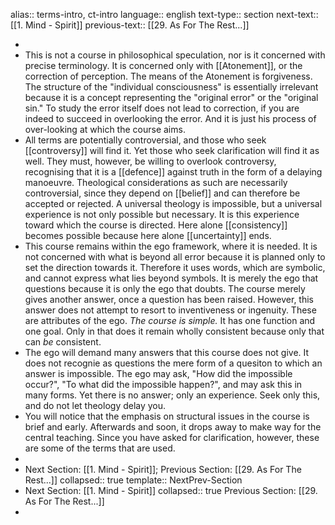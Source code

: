 alias:: terms-intro, ct-intro
language:: english
text-type:: section
next-text:: [[1. Mind - Spirit]]
previous-text:: [[29. As For The Rest...]]

-
- This is not a course in philosophical speculation, nor is it concerned with precise terminology. It is concerned only with [[Atonement]], or the correction of perception. The means of the Atonement is forgiveness. The structure of the "individual consciousness" is essentially irrelevant because it is a concept representing the "original error" or the "original sin." To study the error itself does not lead to correction, if you are indeed to succeed in overlooking the error. And it is just his process of over-looking at which the course aims.
- All terms are potentially controversial, and those who seek [[controversy]] will find it. Yet those who seek clarification will find it as well. They must, however, be willing to overlook controversy, recognising that it is a [[defence]] against truth in the form of a delaying manoeuvre. Theological considerations as such are necessarily controversial, since they depend on [[belief]] and can therefore be accepted or rejected. A universal theology is impossible, but a universal experience is not only possible but necessary. It is this experience toward which the course is directed. Here alone [[consistency]] becomes possible because here alone [[uncertainty]] ends.
- This course remains within the ego framework, where it is needed. It is not concerned with what is beyond all error because it is planned only to set the direction towards it. Therefore it uses words, which are symbolic, and cannot express what lies beyond symbols. It is merely the ego that questions because it is only the ego that doubts. The course merely gives another answer, once a question has been raised. However, this answer does not attempt to resort to inventiveness or ingenuity. These are attributes of the ego. _The course is simple._ It has one function and one goal. Only in that does it remain wholly consistent because only that can _be_ consistent.
- The ego will demand many answers that this course does not give. It does not recognie as questions the mere form of a quesiton to which an answer is impossible. The ego may ask, "How did the impossible occur?", "To what did the impossible happen?", and may ask this in many forms. Yet there is no answer; only an experience. Seek only this, and do not let theology delay you.
- You will notice that the emphasis on structural issues in the course is brief and early. Afterwards and soon, it drops away to make way for the central teaching. Since you have asked for clarification, however, these are some of the terms that are used.
-
- Next Section: [[1. Mind - Spirit]]; Previous Section: [[29. As For The Rest...]] 
  collapsed:: true
  template:: NextPrev-Section
- Next Section: [[1. Mind - Spirit]]
  collapsed:: true
  Previous Section: [[29. As For The Rest...]]
-
